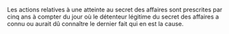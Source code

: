 Les actions relatives à une atteinte au secret des affaires sont prescrites par cinq ans à compter du jour où le détenteur légitime du secret des affaires a connu ou aurait dû connaître le dernier fait qui en est la cause.
